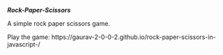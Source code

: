 ***Rock-Paper-Scissors***
<p>A simple rock paper scissors game.</p>
Play the game:
https://gaurav-2-0-0-2.github.io/rock-paper-scissors-in-javascript-/


